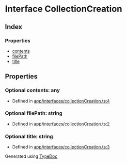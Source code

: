 # Interface CollectionCreation


## Index

### Properties
* [contents](_app_interfaces_collectioncreation_.collectioncreation.md#contents)
* [filePath](_app_interfaces_collectioncreation_.collectioncreation.md#filepath)
* [title](_app_interfaces_collectioncreation_.collectioncreation.md#title)

## Properties

### Optional contents: any

* Defined in [app/interfaces/collectionCreation.ts:4](https://github.com/ibm-xforce/xfe-node/blob/master/app/interfaces/collectionCreation.ts#L4)


### Optional filePath: string

* Defined in [app/interfaces/collectionCreation.ts:2](https://github.com/ibm-xforce/xfe-node/blob/master/app/interfaces/collectionCreation.ts#L2)


### Optional title: string

* Defined in [app/interfaces/collectionCreation.ts:3](https://github.com/ibm-xforce/xfe-node/blob/master/app/interfaces/collectionCreation.ts#L3)



Generated using [TypeDoc](http://typedoc.io)
